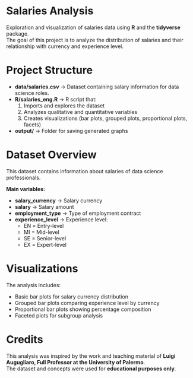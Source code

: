 # Salaries Analysis

Exploration and visualization of salaries data using **R** and the **tidyverse** package.  
The goal of this project is to analyze the distribution of salaries and their relationship with currency and experience level.

# Project Structure
- **data/salaries.csv** → Dataset containing salary information for data science roles.
- **R/salaries_eng.R** → R script that:
  1. Imports and explores the dataset
  2. Analyzes qualitative and quantitative variables
  3. Creates visualizations (bar plots, grouped plots, proportional plots, facets)
- **output/** → Folder for saving generated graphs

# Dataset Overview
This dataset contains information about salaries of data science professionals.

**Main variables:**
- **salary_currency** → Salary currency  
- **salary** → Salary amount  
- **employment_type** → Type of employment contract  
- **experience_level** → Experience level:
  - EN = Entry-level
  - MI = Mid-level
  - SE = Senior-level
  - EX = Expert-level

# Visualizations
The analysis includes:
- Basic bar plots for salary currency distribution
- Grouped bar plots comparing experience level by currency
- Proportional bar plots showing percentage composition
- Faceted plots for subgroup analysis


# Credits
This analysis was inspired by the work and teaching material of **Luigi Augugliaro, Full Professor at the University of Palermo**.  
The dataset and concepts were used for **educational purposes only**.



